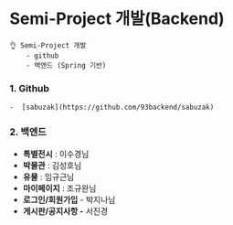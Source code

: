 <h1>Semi-Project 개발(Backend)</h1>

~~~
👌 Semi-Project 개발
	- github
	- 백엔드 (Spring 기반)  
~~~



### 1. Github

	-  [sabuzak](https://github.com/93backend/sabuzak)



### 2. 백엔드

- **특별전시** : 이수경님
- **박물관** : 김성호님
- **유물** : 임규근님
- **마이페이지** : 조규완님
- **로그인/회원가입** - 박지나님
- **게시판/공지사항 -** 서진경
